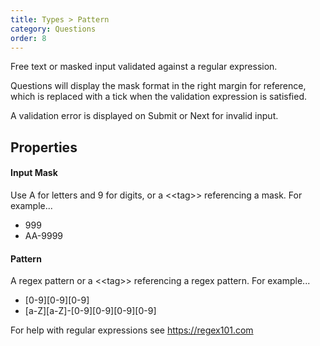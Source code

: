 ```yaml
---
title: Types > Pattern
category: Questions
order: 8
---
```


Free text or masked input validated against a regular expression.

Questions will display the mask format in the right margin for reference, which is replaced with a tick when the validation expression is satisfied.

A validation error is displayed on Submit or Next for invalid input.

## Properties

#### Input Mask
Use A for letters and 9 for digits, or a &lt;&lt;tag&gt;&gt; referencing a mask. For example...

* 999
* AA-9999

#### Pattern
A regex pattern or a &lt;&lt;tag&gt;&gt; referencing a regex pattern. For example...

* [0-9][0-9][0-9]
* [a-Z][a-Z]-[0-9][0-9][0-9][0-9]

For help with regular expressions see <https://regex101.com>